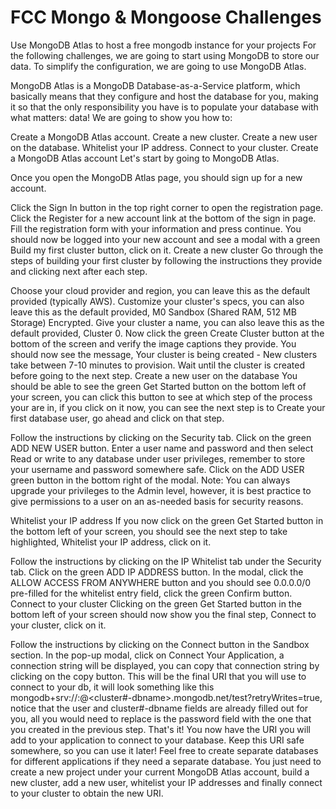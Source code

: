 FCC Mongo & Mongoose Challenges
===============================

Use MongoDB Atlas to host a free mongodb instance for your projects
For the following challenges, we are going to start using MongoDB to store our data. To simplify the configuration, we are going to use MongoDB Atlas.

MongoDB Atlas is a MongoDB Database-as-a-Service platform, which basically means that they configure and host the database for you, making it so that the only responsibility you have is to populate your database with what matters: data! We are going to show you how to:

Create a MongoDB Atlas account.
Create a new cluster.
Create a new user on the database.
Whitelist your IP address.
Connect to your cluster.
Create a MongoDB Atlas account
Let's start by going to MongoDB Atlas.

Once you open the MongoDB Atlas page, you should sign up for a new account.

Click the Sign In button in the top right corner to open the registration page.
Click the Register for a new account link at the bottom of the sign in page.
Fill the registration form with your information and press continue.
You should now be logged into your new account and see a modal with a green Build my first cluster button, click on it.
Create a new cluster
Go through the steps of building your first cluster by following the instructions they provide and clicking next after each step.

Choose your cloud provider and region, you can leave this as the default provided (typically AWS).
Customize your cluster's specs, you can also leave this as the default provided, M0 Sandbox (Shared RAM, 512 MB Storage) Encrypted.
Give your cluster a name, you can also leave this as the default provided, Cluster 0.
Now click the green Create Cluster button at the bottom of the screen and verify the image captions they provide.
You should now see the message, Your cluster is being created - New clusters take between 7-10 minutes to provision. Wait until the cluster is created before going to the next step.
Create a new user on the database
You should be able to see the green Get Started button on the bottom left of your screen, you can click this button to see at which step of the process your are in, if you click on it now, you can see the next step is to Create your first database user, go ahead and click on that step.

Follow the instructions by clicking on the Security tab.
Click on the green ADD NEW USER button.
Enter a user name and password and then select Read or write to any database under user privileges, remember to store your username and password somewhere safe.
Click on the ADD USER green button in the bottom right of the modal.
Note: You can always upgrade your privileges to the Admin level, however, it is best practice to give permissions to a user on an as-needed basis for security reasons.

Whitelist your IP address
If you now click on the green Get Started button in the bottom left of your screen, you should see the next step to take highlighted, Whitelist your IP address, click on it.

Follow the instructions by clicking on the IP Whitelist tab under the Security tab.
Click on the green ADD IP ADDRESS button.
In the modal, click the ALLOW ACCESS FROM ANYWHERE button and you should see 0.0.0.0/0 pre-filled for the whitelist entry field, click the green Confirm button.
Connect to your cluster
Clicking on the green Get Started button in the bottom left of your screen should now show you the final step, Connect to your cluster, click on it.

Follow the instructions by clicking on the Connect button in the Sandbox section.
In the pop-up modal, click on Connect Your Application, a connection string will be displayed, you can copy that connection string by clicking on the copy button.
This will be the final URI that you will use to connect to your db, it will look something like this mongodb+srv://<user>:<password>@<cluster#-dbname>.mongodb.net/test?retryWrites=true, notice that the user and cluster#-dbname fields are already filled out for you, all you would need to replace is the password field with the one that you created in the previous step.
That's it! You now have the URI you will add to your application to connect to your database. Keep this URI safe somewhere, so you can use it later!
Feel free to create separate databases for different applications if they need a separate database. You just need to create a new project under your current MongoDB Atlas account, build a new cluster, add a new user, whitelist your IP addresses and finally connect to your cluster to obtain the new URI.
